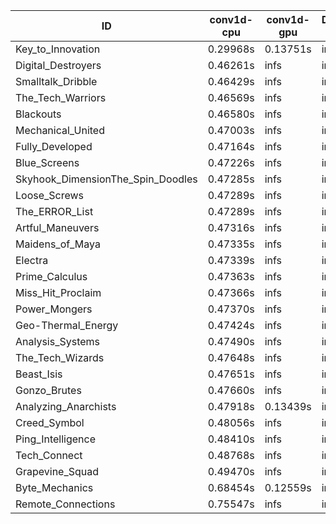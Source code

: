 |ID|conv1d-cpu|conv1d-gpu|DWSPConv2D-gpu|gemm-gpu|avg|
|-|-|-|-|-|-|
|Key_to_Innovation|0.29968s|0.13751s|infs|4.47942s|infs|
|Digital_Destroyers|0.46261s|infs|infs|4.46246s|infs|
|Smalltalk_Dribble|0.46429s|infs|infs|4.52393s|infs|
|The_Tech_Warriors|0.46569s|infs|infs|4.50804s|infs|
|Blackouts|0.46580s|infs|infs|4.42239s|infs|
|Mechanical_United|0.47003s|infs|infs|4.51937s|infs|
|Fully_Developed|0.47164s|infs|infs|4.47796s|infs|
|Blue_Screens|0.47226s|infs|infs|4.52254s|infs|
|Skyhook_DimensionThe_Spin_Doodles|0.47285s|infs|infs|4.49930s|infs|
|Loose_Screws|0.47289s|infs|infs|4.64903s|infs|
|The_ERROR_List|0.47289s|infs|infs|4.66123s|infs|
|Artful_Maneuvers|0.47316s|infs|infs|4.50162s|infs|
|Maidens_of_Maya|0.47335s|infs|infs|4.62463s|infs|
|Electra|0.47339s|infs|infs|4.65753s|infs|
|Prime_Calculus|0.47363s|infs|infs|4.69068s|infs|
|Miss_Hit_Proclaim|0.47366s|infs|infs|4.51101s|infs|
|Power_Mongers|0.47370s|infs|infs|4.52704s|infs|
|Geo-Thermal_Energy|0.47424s|infs|infs|4.68701s|infs|
|Analysis_Systems|0.47490s|infs|infs|4.49309s|infs|
|The_Tech_Wizards|0.47648s|infs|infs|4.49476s|infs|
|Beast_Isis|0.47651s|infs|infs|4.62550s|infs|
|Gonzo_Brutes|0.47660s|infs|infs|4.49007s|infs|
|Analyzing_Anarchists|0.47918s|0.13439s|infs|4.72291s|infs|
|Creed_Symbol|0.48056s|infs|infs|4.44271s|infs|
|Ping_Intelligence|0.48410s|infs|infs|4.66327s|infs|
|Tech_Connect|0.48768s|infs|infs|4.51365s|infs|
|Grapevine_Squad|0.49470s|infs|infs|4.65610s|infs|
|Byte_Mechanics|0.68454s|0.12559s|infs|4.49504s|infs|
|Remote_Connections|0.75547s|infs|infs|4.49968s|infs|
